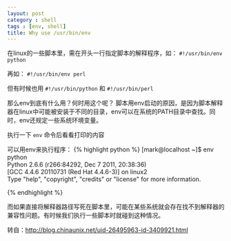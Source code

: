 ```yaml
---
layout: post
category : shell
tags : [env, shell]
title: Why use /usr/bin/env
---
```


在linux的一些脚本里，需在开头一行指定脚本的解释程序，如：
```#!/usr/bin/env python```

再如：
```#!/usr/bin/env perl```

但有时候也用
```#!/usr/bin/python```
和
```#!/usr/bin/perl```

那么env到底有什么用？何时用这个呢？
脚本用env启动的原因，是因为脚本解释器在linux中可能被安装于不同的目录，env可以在系统的PATH目录中查找。同时，env还规定一些系统环境变量。

执行一下 ```env``` 命令后看看打印的内容

可以用env来执行程序：
{% highlight python %}
[mark@localhost ~]$ env python  
Python 2.6.6 (r266:84292, Dec  7 2011, 20:38:36)  
[GCC 4.4.6 20110731 (Red Hat 4.4.6-3)] on linux2  
Type "help", "copyright", "credits" or "license" for more information.  
>>>
{% endhighlight %}

而如果直接将解释器路径写死在脚本里，可能在某些系统就会存在找不到解释器的兼容性问题。有时候我们执行一些脚本时就碰到这种情况。


转自：http://blog.chinaunix.net/uid-26495963-id-3409921.html